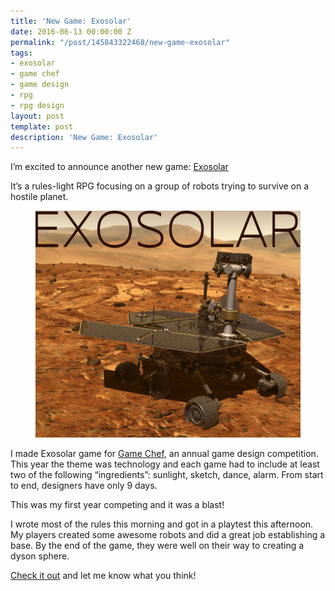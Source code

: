 ```yaml
---
title: 'New Game: Exosolar'
date: 2016-06-13 00:00:00 Z
permalink: "/post/145843322468/new-game-exosolar"
tags:
- exosolar
- game chef
- game design
- rpg
- rpg design
layout: post
template: post
description: 'New Game: Exosolar'
---
```


<p>I’m excited to announce another new game: <a href="https://docs.google.com/document/d/10kP5xsZkmmZdgKok7ygPtg7jejl_Swh_FwA2u6TgSD0/edit?usp=sharing">Exosolar</a></p><p>It’s a rules-light RPG focusing on a group of robots trying to survive on a hostile planet.</p><figure class="tmblr-full" data-orig-height="959" data-orig-width="1122"><img src="/images/e2c7f2a6832f30d8007ce7bbda1023d7bdb7c8a6825014c628d4d90761fb7085.png" data-orig-height="959" data-orig-width="1122"></figure><p>I made Exosolar game for <a href="http://www.game-chef.com/2016/06/03/your-2016-theme-and-ingredients-are/">Game Chef</a>,&nbsp;an annual game design competition. This year the theme was technology and each game had to include at least two of the following “ingredients”: sunlight, sketch, dance, alarm. From start to end, designers have only 9 days.</p><p>This was my first year competing and it was a blast!</p><p>I wrote most of the rules this morning and got in a playtest this afternoon. My players created some awesome robots and did a great job establishing a base. By the end of the game, they were well on their way to creating a dyson sphere.<br></p><p><a href="https://docs.google.com/document/d/10kP5xsZkmmZdgKok7ygPtg7jejl_Swh_FwA2u6TgSD0/edit?usp=sharing">Check it out</a> and let me know what you think!</p>